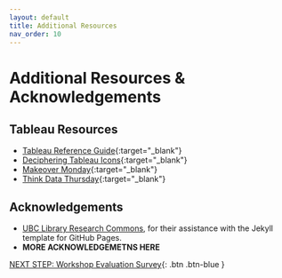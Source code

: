 ```yaml
---
layout: default
title: Additional Resources
nav_order: 10
---
```

# Additional Resources & Acknowledgements

## Tableau Resources

- [Tableau Reference Guide](http://www.dataplusscience.com/TableauReferenceGuide/index.html){:target="_blank"}
- [Deciphering Tableau Icons](https://onlinehelp.tableau.com/current/pro/desktop/en-us/tips_visualcues.htm){:target="_blank"}
- [Makeover Monday](https://www.makeovermonday.co.uk/){:target="_blank"}
- [Think Data Thursday](https://community.tableau.com/groups/think-data-thursday/content){:target="_blank"}

## Acknowledgements

- [UBC Library Research Commons](https://github.com/ubc-library-rc/), for their assistance with the Jekyll template for GitHub Pages.
- **MORE ACKNOWLEDGEMETNS HERE**

[NEXT STEP: Workshop Evaluation Survey](workshop-evaluation.html){: .btn .btn-blue }
